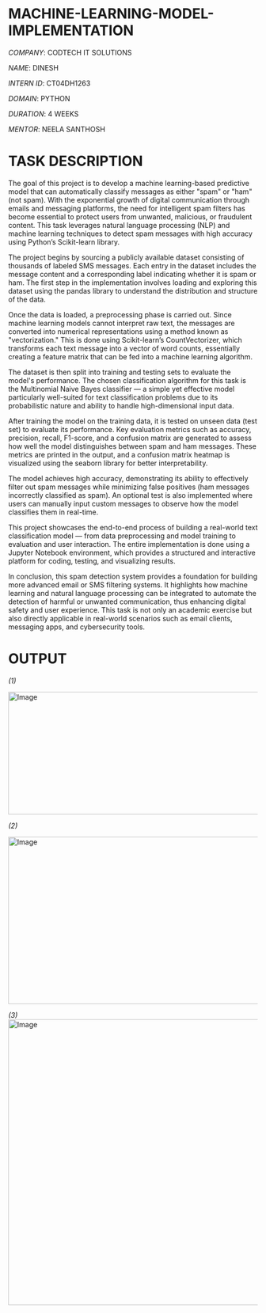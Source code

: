 # MACHINE-LEARNING-MODEL-IMPLEMENTATION

*COMPANY*: CODTECH IT SOLUTIONS

*NAME*: DINESH

*INTERN ID*: CT04DH1263

*DOMAIN*: PYTHON

*DURATION*: 4 WEEKS

*MENTOR*: NEELA SANTHOSH

# TASK DESCRIPTION

The goal of this project is to develop a machine learning-based predictive model that can automatically classify messages as either "spam" or "ham" (not spam). With the exponential growth of digital communication through emails and messaging platforms, the need for intelligent spam filters has become essential to protect users from unwanted, malicious, or fraudulent content. This task leverages natural language processing (NLP) and machine learning techniques to detect spam messages with high accuracy using Python’s Scikit-learn library.

The project begins by sourcing a publicly available dataset consisting of thousands of labeled SMS messages. Each entry in the dataset includes the message content and a corresponding label indicating whether it is spam or ham. The first step in the implementation involves loading and exploring this dataset using the pandas library to understand the distribution and structure of the data.

Once the data is loaded, a preprocessing phase is carried out. Since machine learning models cannot interpret raw text, the messages are converted into numerical representations using a method known as "vectorization." This is done using Scikit-learn’s CountVectorizer, which transforms each text message into a vector of word counts, essentially creating a feature matrix that can be fed into a machine learning algorithm.

The dataset is then split into training and testing sets to evaluate the model's performance. The chosen classification algorithm for this task is the Multinomial Naive Bayes classifier — a simple yet effective model particularly well-suited for text classification problems due to its probabilistic nature and ability to handle high-dimensional input data.

After training the model on the training data, it is tested on unseen data (test set) to evaluate its performance. Key evaluation metrics such as accuracy, precision, recall, F1-score, and a confusion matrix are generated to assess how well the model distinguishes between spam and ham messages. These metrics are printed in the output, and a confusion matrix heatmap is visualized using the seaborn library for better interpretability.

The model achieves high accuracy, demonstrating its ability to effectively filter out spam messages while minimizing false positives (ham messages incorrectly classified as spam). An optional test is also implemented where users can manually input custom messages to observe how the model classifies them in real-time.

This project showcases the end-to-end process of building a real-world text classification model — from data preprocessing and model training to evaluation and user interaction. The entire implementation is done using a Jupyter Notebook environment, which provides a structured and interactive platform for coding, testing, and visualizing results.

In conclusion, this spam detection system provides a foundation for building more advanced email or SMS filtering systems. It highlights how machine learning and natural language processing can be integrated to automate the detection of harmful or unwanted communication, thus enhancing digital safety and user experience. This task is not only an academic exercise but also directly applicable in real-world scenarios such as email clients, messaging apps, and cybersecurity tools.

# OUTPUT





*(1)*



<img width="559" height="248" alt="Image" src="https://github.com/user-attachments/assets/26f20d8a-6a74-444e-b1ae-dc16fc99f755" />





*(2)*


<img width="518" height="338" alt="Image" src="https://github.com/user-attachments/assets/47082483-e59a-4c2f-ba90-3716c1d4d9b5" />





*(3)*
<img width="742" height="578" alt="Image" src="https://github.com/user-attachments/assets/c65d52da-d025-45a8-8839-a150c8b273cd" />
